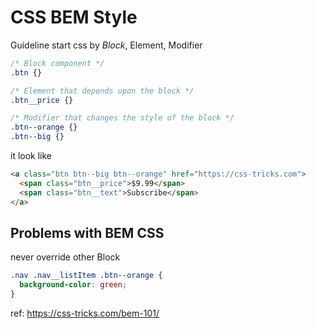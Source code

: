 # CSS BEM Style
Guideline start css by *Block*, Element, Modifier

```css
/* Block component */
.btn {}

/* Element that depends upon the block */ 
.btn__price {}

/* Modifier that changes the style of the block */
.btn--orange {} 
.btn--big {}
```

it look like

```html
<a class="btn btn--big btn--orange" href="https://css-tricks.com">
  <span class="btn__price">$9.99</span>
  <span class="btn__text">Subscribe</span>
</a>
```


## Problems with BEM CSS

never override other Block

```css
.nav .nav__listItem .btn--orange {
  background-color: green;
}

```

ref: https://css-tricks.com/bem-101/